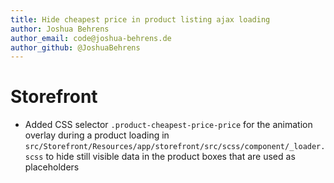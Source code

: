 ```yaml
---
title: Hide cheapest price in product listing ajax loading
author: Joshua Behrens
author_email: code@joshua-behrens.de
author_github: @JoshuaBehrens
---
```

# Storefront
* Added CSS selector `.product-cheapest-price-price` for the animation overlay during a product loading in `src/Storefront/Resources/app/storefront/src/scss/component/_loader.scss` to hide still visible data in the product boxes that are used as placeholders

